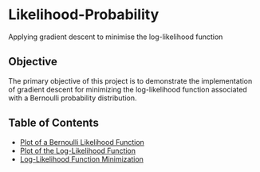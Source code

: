 # Likelihood-Probability
Applying gradient descent to minimise the log-likelihood function

## Objective

The primary objective of this project is to demonstrate the implementation of gradient descent for minimizing the log-likelihood function associated with a Bernoulli probability distribution. 

## Table of Contents

- [Plot of a Bernoulli Likelihood Function](https://github.com/hyperFounder/Log-Likelihood/blob/main/bernoulli-plot.py)
- [Plot of the Log-Likelihood Function](https://github.com/hyperFounder/Log-Likelihood/blob/main/log-likelihood-function.py)
- [Log-Likelihood Function Minimization](https://github.com/hyperFounder/Log-Likelihood/blob/main/minimise-log-likelihood.py)

